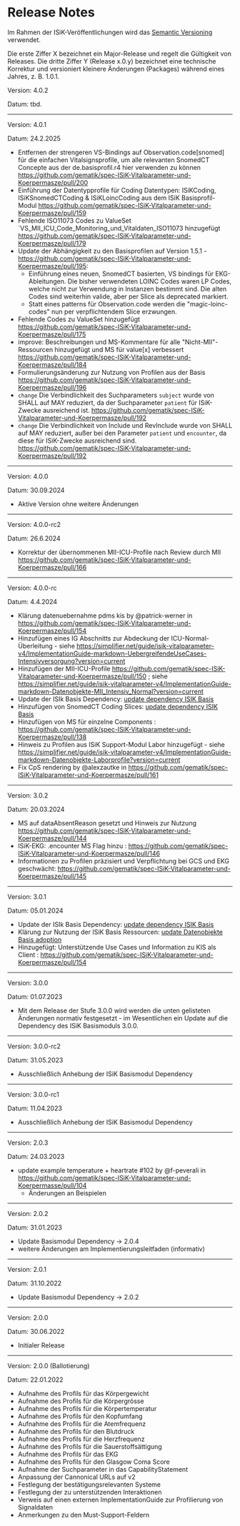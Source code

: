 # Release Notes

Im Rahmen der ISiK-Veröffentlichungen wird das [Semantic Versioning](https://semver.org/lang/de/) verwendet.

Die erste Ziffer X bezeichnet ein Major-Release und regelt die Gültigkeit von Releases. Die dritte Ziffer Y (Release x.0.y) bezeichnet eine technische Korrektur und versioniert kleinere Änderungen (Packages) während eines Jahres, z. B. 1.0.1.


Version: 4.0.2

Datum: tbd.

---

Version: 4.0.1

Datum: 24.2.2025

* Entfernen der strengeren VS-Bindings auf Observation.code[snomed] für die einfachen Vitalsignsprofile, um alle relevanten SnomedCT Concepte aus der de.basisprofil.r4 hier verwenden zu können https://github.com/gematik/spec-ISiK-Vitalparameter-und-Koerpermasze/pull/200
* Einführung der Datentypprofile für Coding Datentypen: ISiKCoding, ISiKSnomedCTCoding & ISiKLoincCoding aus dem ISiK Basisprofil-Modul https://github.com/gematik/spec-ISiK-Vitalparameter-und-Koerpermasze/pull/159  
* Fehlende ISO11073 Codes zu ValueSet `VS_MII_ICU_Code_Monitoring_und_Vitaldaten_ISO11073 hinzugefügt https://github.com/gematik/spec-ISiK-Vitalparameter-und-Koerpermasze/pull/179 
* Update der Abhängigkeit zu den Basisprofilen auf Version 1.5.1 - https://github.com/gematik/spec-ISiK-Vitalparameter-und-Koerpermasze/pull/195:
  * Einführung eines neuen, SnomedCT basierten, VS bindings für EKG-Ableitungen. Die bisher verwendeten LOINC Codes waren LP Codes, welche nicht zur Verwendung in Instanzen bestimmt sind. Die alten Codes sind weiterhin valide, aber per Slice als deprecated markiert.
  * Statt eines patterns für Observation.code werden die "magic-loinc-codes" nun per verpflichtendem Slice erzwungen.
* Fehlende Codes zu ValueSet hinzugefügt https://github.com/gematik/spec-ISiK-Vitalparameter-und-Koerpermasze/pull/175
*  improve: Beschreibungen und MS-Kommentare für alle "Nicht-MII"-Ressourcen hinzugefügt und MS für value[x] verbessert https://github.com/gematik/spec-ISiK-Vitalparameter-und-Koerpermasze/pull/184
* Formulierungsänderung zur Nutzung von Profilen aus der Basis https://github.com/gematik/spec-ISiK-Vitalparameter-und-Koerpermasze/pull/196
* `change` Die Verbindlichkeit des Suchparameters `subject` wurde von SHALL auf MAY reduziert, da der Suchparameter `patient` für ISiK-Zwecke ausreichend ist.  https://github.com/gematik/spec-ISiK-Vitalparameter-und-Koerpermasze/pull/192
* `change` Die Verbindlichkeit von Include und RevInclude wurde von SHALL auf MAY reduziert, außer bei den Parameter `patient` und `encounter`, da diese für ISiK-Zwecke ausreichend sind. https://github.com/gematik/spec-ISiK-Vitalparameter-und-Koerpermasze/pull/192 

---
Version: 4.0.0

Datum: 30.09.2024

* Aktive Version ohne weitere Änderungen

---

Version: 4.0.0-rc2

Datum: 26.6.2024

* Korrektur der übernommenen MII-ICU-Profile nach Review durch MII https://github.com/gematik/spec-ISiK-Vitalparameter-und-Koerpermasze/pull/166

----

Version: 4.0.0-rc

Datum: 4.4.2024

* Klärung datenuebernahme pdms kis by @patrick-werner in https://github.com/gematik/spec-ISiK-Vitalparameter-und-Koerpermasze/pull/154
* Hinzufügen eines IG Abschnitts zur Abdeckung der ICU-Normal-Überleitung - siehe https://simplifier.net/guide/isik-vitalparameter-v4/ImplementationGuide-markdown-UebergreifendeUseCases-Intensivversorgung?version=current 
* Hinzufügen der MII-ICU-Profile https://github.com/gematik/spec-ISiK-Vitalparameter-und-Koerpermasze/pull/150 ; siehe https://simplifier.net/guide/isik-vitalparameter-v4/ImplementationGuide-markdown-Datenobjekte-MII_Intensiv_Normal?version=current 
* Update der ISIk Basis Dependency: [update dependency ISIK Basis](https://github.com/gematik/spec-ISiK-Vitalparameter-und-Koerpermasze/pull/156)
* Hinzufügen von SnomedCT Coding Slices: [update dependency ISIK Basis](https://github.com/gematik/spec-ISiK-Vitalparameter-und-Koerpermasze/pull/156)
* Hinzufügen von MS für einzelne Components : https://github.com/gematik/spec-ISiK-Vitalparameter-und-Koerpermasze/pull/138
* Hinweis zu Profilen aus ISiK Support-Modul Labor hinzugefügt - siehe https://simplifier.net/guide/isik-vitalparameter-v4/ImplementationGuide-markdown-Datenobjekte-Laborprofile?version=current
* Fix CpS rendering by @alexzautke in https://github.com/gematik/spec-ISiK-Vitalparameter-und-Koerpermasze/pull/161 

----
Version: 3.0.2

Datum: 20.03.2024


* MS auf dataAbsentReason gesetzt und Hinweis zur Nutzung https://github.com/gematik/spec-ISiK-Vitalparameter-und-Koerpermasze/pull/144 
* ISiK-EKG: .encounter MS Flag hinzu : https://github.com/gematik/spec-ISiK-Vitalparameter-und-Koerpermasze/pull/146
* Informationen zu Profilen präzisiert und Verpflichtung bei GCS und EKG geschwächt: https://github.com/gematik/spec-ISiK-Vitalparameter-und-Koerpermasze/pull/145

----
Version: 3.0.1

Datum: 05.01.2024

* Update der ISIk Basis Dependency: [update dependency ISIK Basis](https://github.com/gematik/spec-ISiK-Vitalparameter-und-Koerpermasze/pull/141/commits/2d00c0a267756694cd86dd0866e8b0339f88d593)
* Klärung zur Nutzung der ISiK Basis Ressourcen: [update Datenobjekte Basis adoption](https://github.com/gematik/spec-ISiK-Vitalparameter-und-Koerpermasze/pull/141/commits/a8654b840e8ef4d57722eac4873d19eac1267870)
* Hinzugefügt: Unterstützende Use Cases und Information zu KIS als Client : https://github.com/gematik/spec-ISiK-Vitalparameter-und-Koerpermasze/pull/154

----
Version: 3.0.0

Datum: 01.07.2023

* Mit dem Release der Stufe 3.0.0 wird werden die unten gelisteten Änderungen normativ festgesetzt - im Wesentlichen ein Update auf die Dependency des ISiK Basismoduls 3.0.0.

----
Version: 3.0.0-rc2

Datum: 31.05.2023

* Ausschließlich Anhebung der ISiK Basismodul Dependency

----

Version: 3.0.0-rc1

Datum: 11.04.2023

* Ausschließlich Anhebung der ISiK Basismodul Dependency

----

Version: 2.0.3

Datum: 24.03.2023

* update example temperature + heartrate #102 by @f-peverali in <https://github.com/gematik/spec-ISiK-Vitalparameter-und-Koerpermasse/pull/104>
  * Änderungen an Beispielen

----
Version: 2.0.2

Datum: 31.01.2023

- Update Basismodul Dependency -> 2.0.4
- weitere Änderungen am Implementierungsleitfaden (informativ)

----
Version: 2.0.1

Datum: 31.10.2022

- Update Basismodul Dependency -> 2.0.2

----
Version: 2.0.0

Datum: 30.06.2022

- Initialer Release

----
Version: 2.0.0 (Ballotierung)

Datum: 22.01.2022
 - Aufnahme des Profils für das Körpergewicht
 - Aufnahme des Profils für die Körpergrösse
 - Aufnahme des Profils für die Körpertemperatur
 - Aufnahme des Profils für den Kopfumfang
 - Aufnahme des Profils für die Atemfrequenz
 - Aufnahme des Profils für den Blutdruck
 - Aufnahme des Profils für die Herzfrequenz
 - Aufnahme des Profils für die Sauerstoffsättigung
 - Aufnahme des Profils für das EKG
 - Aufnahme des Profils für den Glasgow Coma Score
 - Aufnahme der Suchparameter in das CapabilityStatement
 - Anpassung der Cannonical URLs auf v2
 - Festlegung der bestätigungsrelevanten Systeme
 - Festlegung der zu unterstützenden Interaktionen
 - Verweis auf einen externen ImplementationGuide zur Profilierung von Signaldaten
 - Anmerkungen zu den Must-Support-Feldern